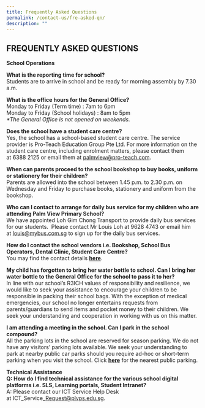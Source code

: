 ```yaml
---
title: Frequently Asked Questions
permalink: /contact-us/fre-asked-qn/
description: ""
---
```

## FREQUENTLY ASKED QUESTIONS

**School Operations**

**What is the reporting time for school?** <br>
Students are to arrive in school and be ready for morning assembly by 7.30 a.m.

**What is the office hours for the General Office?** <br>
Monday to Friday (Term time) : 7am to 6pm <br>
Monday to Friday (School holidays) : 8am to 5pm  <br>
_\*The General Office is not opened on weekends._

**Does the school have a student care centre?**   <br>
Yes, the school has a school-based student care centre. The service provider is Pro-Teach Education Group Pte Ltd. For more information on the student care centre, including enrolment matters, please contact them at 6388 2125 or email them at palmview@pro-teach.com.   
  
**When can parents proceed to the school bookshop to buy books, uniform or stationery for their children?**   <br>
Parents are allowed into the school between 1.45 p.m. to 2.30 p.m. on Wednesday and Friday to purchase books, stationery and uniform from the bookshop.

**Who can I contact to arrange for daily bus service for my children who are attending Palm View Primary School?**   <br>
We have appointed Loh Gim Chong Transport to provide daily bus services for our students.  Please contact Mr Louis Loh at 9628 4743 or email him at louis@mybus.com.sg to sign up for the daily bus services.   
  
**How do I contact the school vendors i.e. Bookshop, School Bus Operators, Dental Clinic, Student Care Centre?** <br>
You may find the contact details **[here](https://palmviewpri-moe-edu-sg-admin.cwp.sg/for-parents/useful-information/service-providers)**.

**My child has forgotten to bring her water bottle to school. Can I bring her water bottle to the General Office for the school to pass it to her?**   <br>
In line with our school’s R3ICH values of responsibility and resilience, we would like to seek your assistance to encourage your children to be responsible in packing their school bags. With the exception of medical emergencies, our school no longer entertains requests from parents/guardians to send items and pocket money to their children. We seek your understanding and cooperation in working with us on this matter.

**I am attending a meeting in the school. Can I park in the school compound?**   <br>
All the parking lots in the school are reserved for season parking. We do not have any visitors’ parking lots available. We seek your understanding to park at nearby public car parks should you require ad-hoc or short-term parking when you visit the school. Click **[here](https://palmviewpri.moe.edu.sg/for-parents/useful-information/parking-facilities-near-school)** for the nearest public parking.

**Technical Assistance**<br>
**Q: How do I find technical assistance for the various school digital platforms i.e. SLS, Learning portals, Student Intranet?** <br>
A: Please contact our ICT Service Help Desk at ICT\_Service\_Request@plvps.edu.sg.